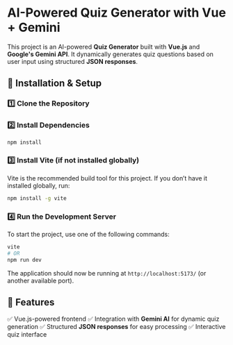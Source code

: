 # AI-Powered Quiz Generator with Vue + Gemini

This project is an AI-powered **Quiz Generator** built with **Vue.js** and **Google's Gemini API**. It dynamically generates quiz questions based on user input using structured **JSON responses**.

## 🚀 Installation & Setup

### 1️⃣ Clone the Repository

### 2️⃣ Install Dependencies
```sh
npm install
```

### 3️⃣ Install Vite (if not installed globally)
Vite is the recommended build tool for this project. If you don’t have it installed globally, run:
```sh
npm install -g vite
```

### 4️⃣ Run the Development Server
To start the project, use one of the following commands:
```sh
vite
# OR
npm run dev
```

The application should now be running at `http://localhost:5173/` (or another available port).

## 📌 Features
✅ Vue.js-powered frontend
✅ Integration with **Gemini AI** for dynamic quiz generation
✅ Structured **JSON responses** for easy processing
✅ Interactive quiz interface